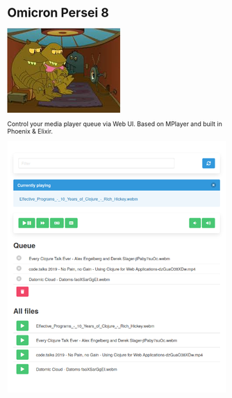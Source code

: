 # Omicron Persei 8

![](Lrrr-and-Ndnd-Futurama.jpg)

Control your media player queue via Web UI.
Based on MPlayer and built in Phoenix & Elixir.

![](preview.png)
